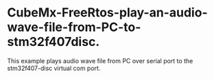 # CubeMx-FreeRtos-play-an-audio-wave-file-from-PC-to-stm32f407disc.
This example plays audio wave file from PC over serial port to the stm32f407-disc virtual com port.
